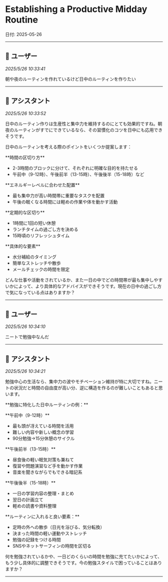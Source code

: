 # Establishing a Productive Midday Routine

日付: 2025-05-26

---

## 👤 ユーザー
*2025/5/26 10:33:41*

朝や夜のルーティンを作れているけど日中のルーティンを作りたい

---

## 🤖 アシスタント
*2025/5/26 10:33:52*

日中のルーティン作りは生産性と集中力を維持するのにとても効果的ですね。朝夜のルーティンがすでにできているなら、その習慣化のコツを日中にも応用できそうです。

日中のルーティンを考える際のポイントをいくつか提案します：

\*\*時間の区切り方\*\*
- 2-3時間のブロックに分けて、それぞれに明確な目的を持たせる
- 午前中（9-12時）、午後前半（13-15時）、午後後半（15-18時）など

\*\*エネルギーレベルに合わせた配置\*\*
- 最も集中力が高い時間帯に重要なタスクを配置
- 午後の眠くなる時間には軽めの作業や体を動かす活動

\*\*定期的な区切り\*\*
- 1時間に1回の短い休憩
- ランチタイムの過ごし方を決める
- 15時頃のリフレッシュタイム

\*\*具体的な要素\*\*
- 水分補給のタイミング
- 簡単なストレッチや散歩
- メールチェックの時間を限定

どんな仕事や活動をされているか、また一日の中でどの時間帯が最も集中しやすいかによって、より具体的なアドバイスができそうです。現在の日中の過ごし方で気になっている点はありますか？

---

## 👤 ユーザー
*2025/5/26 10:34:10*

ニートで勉強中なんだ

---

## 🤖 アシスタント
*2025/5/26 10:34:21*

勉強中心の生活なら、集中力の波やモチベーション維持が特に大切ですね。ニートの状況だと時間の自由度が高い分、逆に構造を作るのが難しいこともあると思います。

\*\*勉強に特化した日中ルーティンの例：\*\*

\*\*午前中（9-12時）\*\*
- 最も頭が冴えている時間を活用
- 難しい内容や新しい概念の学習
- 90分勉強→15分休憩のサイクル

\*\*午後前半（13-15時）\*\*
- 昼食後の軽い眠気対策も兼ねて
- 復習や問題演習など手を動かす作業
- 音楽を聞きながらでもできる暗記系

\*\*午後後半（15-18時）\*\*
- 一日の学習内容の整理・まとめ
- 翌日の計画立て
- 軽めの読書や資料整理

\*\*ルーティンに入れると良い要素：\*\*
- 定時の外への散歩（日光を浴びる、気分転換）
- 決まった時間の軽い運動やストレッチ
- 勉強の記録をつける時間
- SNSやネットサーフィンの時間を区切る

何を勉強されているかや、一日どのくらいの時間を勉強に充てたいかによって、もう少し具体的に調整できそうです。今の勉強スタイルで困っていることはありますか？

---
